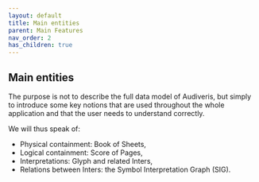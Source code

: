 ```yaml
---
layout: default
title: Main entities
parent: Main Features
nav_order: 2
has_children: true
---
```

## Main entities

The purpose is not to describe the full data model of Audiveris, but simply to introduce some
key notions that are used throughout the whole application and that the user needs to understand
correctly.

We will thus speak of:
* Physical containment: Book of Sheets,
* Logical containment: Score of Pages,
* Interpretations: Glyph and related Inters,
* Relations between Inters: the Symbol Interpretation Graph (SIG).
